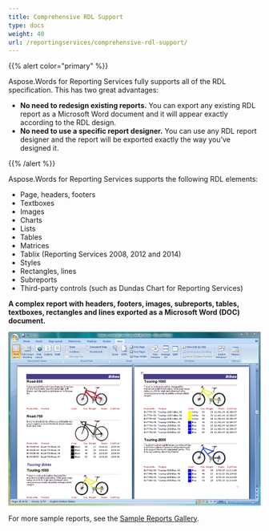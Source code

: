 ```yaml
---
title: Comprehensive RDL Support
type: docs
weight: 40
url: /reportingservices/comprehensive-rdl-support/
---
```


{{% alert color="primary" %}} 

Aspose.Words for Reporting Services fully supports all of the RDL specification. This has two great advantages:

- **No need to redesign existing reports.** You can export any existing RDL report as a Microsoft Word document and it will appear exactly according to the RDL design.
- **No need to use a specific report designer.** You can use any RDL report designer and the report will be exported exactly the way you’ve designed it.

{{% /alert %}} 

Aspose.Words for Reporting Services supports the following RDL elements:

- Page, headers, footers
- Textboxes
- Images
- Charts
- Lists
- Tables
- Matrices
- Tablix (Reporting Services 2008, 2012 and 2014)
- Styles
- Rectangles, lines
- Subreports
- Third-party controls (such as Dundas Chart for Reporting Services)

**A complex report with headers, footers, images, subreports, tables, textboxes, rectangles and lines exported as a Microsoft Word (DOC) document.** 

![todo:image_alt_text](comprehensive-rdl-support_1.png)

For more sample reports, see the [Sample Reports Gallery](/words/reportingservices/sample-gallery/).
